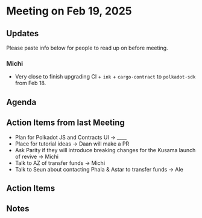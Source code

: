# Meeting on Feb 19, 2025

## Updates

Please paste info below for people to read up on before meeting.

### Michi
- Very close to finish upgrading CI + `ink` + `cargo-contract` to `polkadot-sdk` from Feb 18.

## Agenda

## Action Items from last Meeting
- Plan for Polkadot JS and Contracts UI -> ____
- Place for tutorial ideas -> Daan will make a PR
- Ask Parity if they will introduce breaking changes for the Kusama launch of revive -> Michi
- Talk to AZ of transfer funds -> Michi
- Talk to Seun about contacting Phala & Astar to transfer funds -> Ale

## Action Items
  
## Notes
